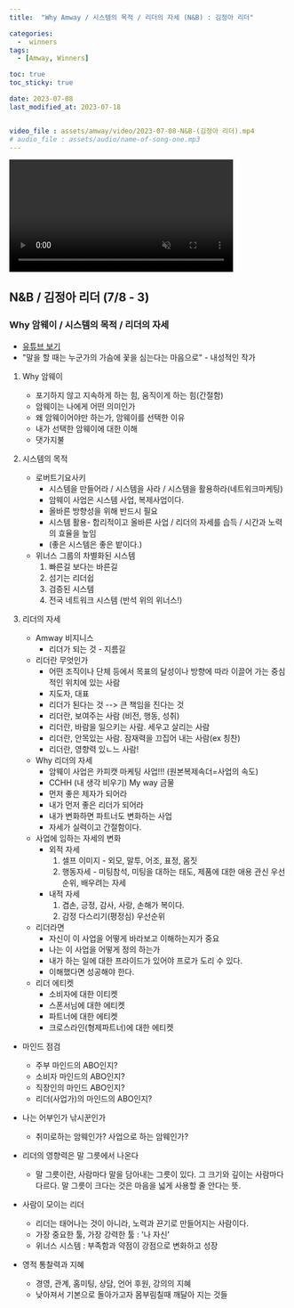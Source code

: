 ```yaml
---
title:  "Why Amway / 시스템의 목적 / 리더의 자세 (N&B) : 김정아 리더" 

categories:
  -  winners
tags:
  - [Amway, Winners]

toc: true
toc_sticky: true

date: 2023-07-08
last_modified_at: 2023-07-18


video_file : assets/amway/video/2023-07-08-N&B-(김정아 리더).mp4
# audio_file : assets/audio/name-of-song-one.mp3
---
```



<video width="80%" muted autoplay controls>
    <source src="{{ page.video_file | relative_url }}" type="video/mp4">
</video>
<!-- <audio src="{{ page.audio_file | relative_url }}" controls loop></audio> -->

## N&B / 김정아 리더 (7/8 - 3)
### Why 암웨이 / 시스템의 목적 / 리더의 자세
+ [유튜브 보기](https://youtube.com/watch?v=MDERT4f7w58&feature=share)
+ "말을 할 때는 누군가의 가슴에 꽃을 심는다는 마음으로" - 내성적인 작가

1. Why 암웨이
    - 포기하지 않고 지속하게 하는 힘, 움직이게 하는 힘(간절함)
    - 암웨이는 나에게 어떤 의미인가
    - 왜 암웨이어야만 하는가, 암웨이를 선택한 이유
    - 내가 선택한 암웨이에 대한 이해
    - 댓가지불
    
2. 시스템의 목적
    + 로버트기요사키
        - 시스템을 만들어라 / 시스템을 사라 / 시스템을 활용하라(네트워크마케팅)
        - 암웨이 사업은 시스템 사업, 복제사업이다.
        - 올바른 방향성을 위해 반드시 필요
        - 시스템 활용- 합리적이고 올바른 사업 / 리더의 자세를 습득 / 시간과 노력의 효율을 높임
        - (좋은 시스템은 좋은 밭이다.)
    + 위너스 그룹의 차별화된 시스템
        1. 빠른길 보다는 바른길
        2. 섬기는 리더쉽
        3. 검증된 시스템
        4. 전국 네트워크 시스템 (반석 위의 위너스!)

3. 리더의 자세
    + Amway 비지니스
        - 리더가 되는 것 - 지름길
    + 리더란 무엇인가
        - 어떤 조직이나 단체 등에서 목표의 달성이나 방향에 따라 이끌어 가는 중심적인 위치에 있는 사람
        - 지도자, 대표
        - 리더가 된다는 것 --> 큰 책임을 진다는 것
        - 리더란, 보여주는 사람 (비전, 행동, 성취)
        - 리더란, 바람을 일으키는 사람. 세우고 살리는 사람
        - 리더란, 안목있는 사람. 잠재력을 끄집어 내는 사람(ex 칭찬)
        - 리더란, 영향력 있ㄴ느 사람!
    + Why 리더의 자세
        - 암웨이 사업은 카피캣 마케팅 사업!!! (원본복제속더=사업의 속도)
        - CCHH (내 생각 비우기) My way 금물
        - 먼저 좋은 제자가 되어라
        - 내가 먼저 좋은 리더가 되어라
        - 내가 변화하면 파트너도 변화하는 사업
        - 자세가 실력이고 간절함이다.
    + 사업에 임하는 자세의 변화
        - 외적 자세
            1. 셀프 이미지 - 외모, 말투, 어조, 표정, 몸짓
            2. 행동자세 - 미팅참석, 미팅을 대하는 태도, 제품에 대한 애용 관신 우선순위, 배우려는 자세
        - 내적 자세
            1. 겸손, 긍정, 감사, 사랑, 손해가 복이다.
            2. 감정 다스리기(평정심) 우선순위
    + 리더라면
        - 자신이 이 사업을 어떻게 바라보고 이해하는지가 중요
        - 나는 이 사업을 어떻게 정의 하는가
        - 내가 하는 일에 대한 프라이드가 있어야 프로가 도리 수 있다.
        - 이해했다면 성공해야 한다.
    + 리더 에티켓
        - 소비자에 대한 이티켓
        - 스폰서님에 대한 에티켓
        - 파트너에 대한 에티켓
        - 크로스라인(형제파트너)에 대한 에티켓

+ 마인드 점검
    - 주부 마인드의 ABO인지?
    - 소비자 마인드의 ABO인지?
    - 직장인의 마인드 ABO인지?
    - 리더(사업가)의 마인드의 ABO인지?

+ 나는 어부인가 낚시꾼인가
    - 취미로하는 암웨인가? 사업으로 하는 암웨인가?

+ 리더의 영향력은 말 그릇에서 나온다
    - 말 그릇이란, 사람마다 말을 담아내는 그릇이 있다. 그 크기와 깊이는 사람마다 다르다. 말 그릇이 크다는 것은 마음을 넓게 사용할 줄 안다는 뜻.

+ 사람이 모이는 리더
    - 리더는 태어나는 것이 아니라, 노력과 끈기로 만들어지는 사람이다.
    - 가장 중요한 툴, 가장 강력한 툴 : '나 자신'
    - 위너스 시스템 : 부족함과 약점이 강점으로 변화하고 성장

+ 영적 통찰력과 지혜
    - 경영, 관계, 홈미팅, 상담, 언어 후원, 강의의 지혜
    - 낮아져서 기본으로 돌아가고자 몸부림칠때 깨달아 지는 것들
    